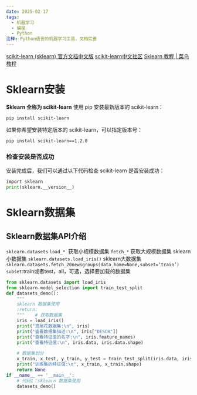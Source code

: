 ```yaml
---
date: 2025-02-17
tags:
  - 机器学习
  - 编程
  - Python
注释: Python语言的机器学习工具，文档完善
---
```

[scikit-learn (sklearn) 官方文档中文版](https://scikitlearn.com.cn/0.21.3/)
[scikit-learn中文社区](https://scikit-learn.org.cn/)
[Sklearn 教程 | 菜鸟教程](https://www.runoob.com/sklearn/sklearn-tutorial.html)
# Sklearn安装
**Sklearn 全称为 scikit-learn**
使用 pip 安装最新版本的 scikit-learn：
``` 
pip install scikit-learn
```
如果你希望安装特定版本的 scikit-learn，可以指定版本号：
```
pip install scikit-learn==1.2.0
```
### 检查安装是否成功
安装完成后，我们可以通过以下代码检查 scikit-learn 是否安装成功：
```python
import sklearn  
print(sklearn.__version__)
```
# Sklearn数据集
## Sklearn数据集API介绍
`sklearn.datasets`
	`load_*`  获取小规模数据集
	`fetch_*` 获取大规模数据集
sklearn小数据集
	`sklearn.datasets.load_iris()`
sklearn大数据集
	`sklearn.datasets.fetch_20newsgroups(data_home=None,subset=‘train’)`
	`subset`:train或者test，all，可选，选择要加载的数据集

```python
from sklearn.datasets import load_iris  
from sklearn.model_selection import train_test_split  
def datasets_demo():  
    """  
    sklearn 数据集使用  
    :return:  
    """    # 获取数据集  
    iris = load_iris()  
    print("鸢尾花数据集:\n", iris)  
    print("查看数据集描述:\n", iris["DESCR"])  
    print("查看特征值的名字:\n", iris.feature_names)  
    print("查看特征值:\n", iris.data, iris.data.shape)  
  
    # 数据集划分  
    x_train, x_test, y_train, y_test = train_test_split(iris.data, iris.target, test_size=0.2)  
    print("训练集的特征值:\n", x_train, x_train.shape)  
    return None  
if __name__ == '__main__':  
    # 代码1：sklearn 数据集使用  
    datasets_demo()
```
